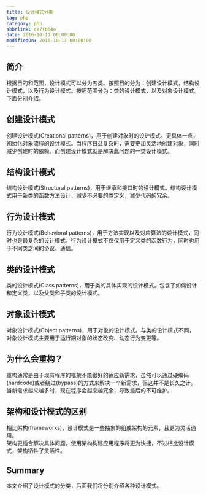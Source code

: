```yaml
---
title: 设计模式分类
tag: php
category: php
abbrlink: ce7fb64a
date: 2016-10-13 00:00:00
modifiedOn: 2016-10-13 00:00:00
---
```


## 简介

根据目的和范围，设计模式可以分为五类。按照目的分为：创建设计模式，结构设计模式，以及行为设计模式。按照范围分为：类的设计模式，以及对象设计模式。下面分别介绍。

<!--more-->

## 创建设计模式

创建设计模式(Creational patterns)，用于创建对象时的设计模式。更具体一点，初始化对象流程的设计模式。当程序日益复杂时，需要更加灵活地创建对象，同时减少创建时的依赖。而创建设计模式就是解决此问题的一类设计模式。

## 结构设计模式

结构设计模式(Structural patterns)，用于继承和接口时的设计模式。结构设计模式用于新类的函数方法设计，减少不必要的类定义，减少代码的冗余。

## 行为设计模式

行为设计模式(Behavioral
patterns)，用于方法实现以及对应算法的设计模式，同时也是最复杂的设计模式。行为设计模式不仅仅用于定义类的函数行为，同时也用于不同类之间的协议、通信。

## 类的设计模式

类的设计模式(Class patterns)，用于类的具体实现的设计模式。包含了如何设计和定义类，以及父类和子类的设计模式。

## 对象设计模式

对象设计模式(Object patterns)，用于对象的设计模式。与类的设计模式不同，对象设计模式主要用于运行期对象的状态改变、动态行为变更等。

## 为什么会重构？

重构通常是由于现有程序的框架不能很好的适应新需求，虽然可以通过硬编码(hardcode)或者绕过(bypass)的方式来解决一个新需求，但这并不是长久之计。
当新需求越来越多时，现在程序会越来越冗余，导致最后的不可维护。

## 架构和设计模式的区别

相比架构(frameworks)，设计模式是一些抽象的组成架构的元素，且更为灵活通用。  
架构更适合解决具体问题，使用架构构建应用程序将更为快捷，不过相比设计模式，架构牺牲了灵活性。

## Summary

本文介绍了设计模式的分类，后面我们将分别介绍各种设计模式。

